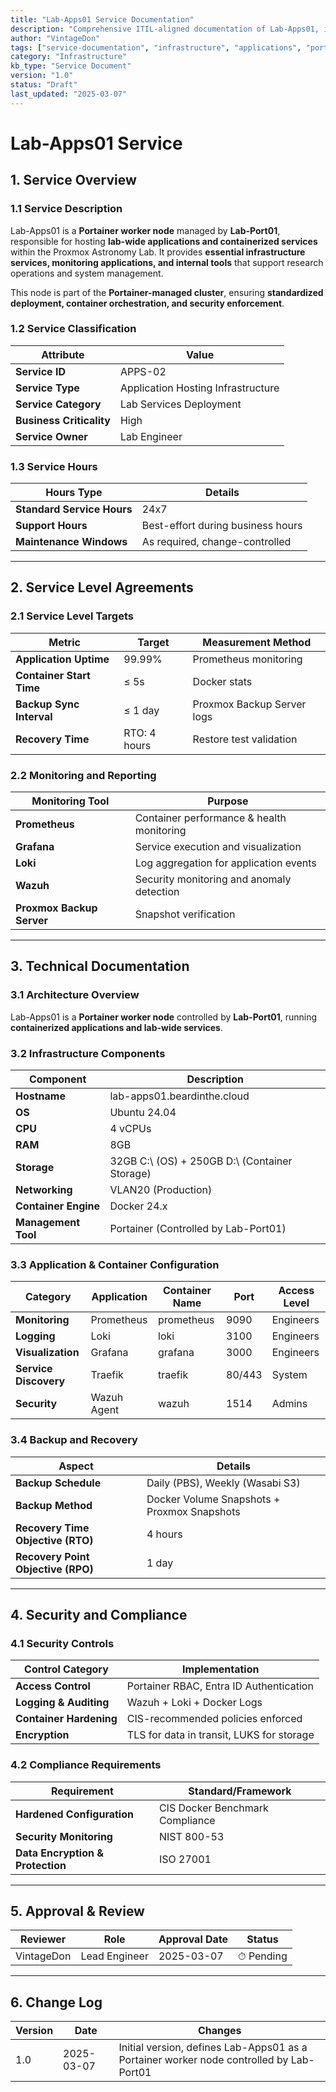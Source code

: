 ```yaml
---
title: "Lab-Apps01 Service Documentation"
description: "Comprehensive ITIL-aligned documentation of Lab-Apps01, including infrastructure, security policies, and service management details."
author: "VintageDon"
tags: ["service-documentation", "infrastructure", "applications", "portainer", "docker"]
category: "Infrastructure"
kb_type: "Service Document"
version: "1.0"
status: "Draft"
last_updated: "2025-03-07"
---
```


# **Lab-Apps01 Service**  

## **1. Service Overview**  

### **1.1 Service Description**  

Lab-Apps01 is a **Portainer worker node** managed by **Lab-Port01**, responsible for hosting **lab-wide applications and containerized services** within the Proxmox Astronomy Lab. It provides **essential infrastructure services, monitoring applications, and internal tools** that support research operations and system management.

This node is part of the **Portainer-managed cluster**, ensuring **standardized deployment, container orchestration, and security enforcement**.

### **1.2 Service Classification**  

| **Attribute**       | **Value** |
|---------------------|-----------|
| **Service ID**     | APPS-02 |
| **Service Type**   | Application Hosting Infrastructure |
| **Service Category** | Lab Services Deployment |
| **Business Criticality** | High |
| **Service Owner**  | Lab Engineer |

### **1.3 Service Hours**  

| **Hours Type** | **Details** |
|---------------|------------|
| **Standard Service Hours** | 24x7 |
| **Support Hours** | Best-effort during business hours |
| **Maintenance Windows** | As required, change-controlled |

---

## **2. Service Level Agreements**  

### **2.1 Service Level Targets**  

| **Metric** | **Target** | **Measurement Method** |
|------------|----------|------------------------|
| **Application Uptime** | 99.99% | Prometheus monitoring |
| **Container Start Time** | ≤ 5s | Docker stats |
| **Backup Sync Interval** | ≤ 1 day | Proxmox Backup Server logs |
| **Recovery Time** | RTO: 4 hours | Restore test validation |

### **2.2 Monitoring and Reporting**  

| **Monitoring Tool** | **Purpose** |
|---------------------|------------|
| **Prometheus** | Container performance & health monitoring |
| **Grafana** | Service execution and visualization |
| **Loki** | Log aggregation for application events |
| **Wazuh** | Security monitoring and anomaly detection |
| **Proxmox Backup Server** | Snapshot verification |

---

## **3. Technical Documentation**  

### **3.1 Architecture Overview**  

Lab-Apps01 is a **Portainer worker node** controlled by **Lab-Port01**, running **containerized applications and lab-wide services**.

### **3.2 Infrastructure Components**  

| **Component** | **Description** |
|--------------|----------------|
| **Hostname** | lab-apps01.beardinthe.cloud |
| **OS** | Ubuntu 24.04 |
| **CPU** | 4 vCPUs |
| **RAM** | 8GB |
| **Storage** | 32GB C:\ (OS) + 250GB D:\ (Container Storage) |
| **Networking** | VLAN20 (Production) |
| **Container Engine** | Docker 24.x |
| **Management Tool** | Portainer (Controlled by Lab-Port01) |

### **3.3 Application & Container Configuration**  

| **Category** | **Application** | **Container Name** | **Port** | **Access Level** |
|-------------|---------------|----------------|------|---------------|
| **Monitoring** | Prometheus | prometheus | 9090 | Engineers |
| **Logging** | Loki | loki | 3100 | Engineers |
| **Visualization** | Grafana | grafana | 3000 | Engineers |
| **Service Discovery** | Traefik | traefik | 80/443 | System |
| **Security** | Wazuh Agent | wazuh | 1514 | Admins |

### **3.4 Backup and Recovery**  

| **Aspect** | **Details** |
|------------|------------|
| **Backup Schedule** | Daily (PBS), Weekly (Wasabi S3) |
| **Backup Method** | Docker Volume Snapshots + Proxmox Snapshots |
| **Recovery Time Objective (RTO)** | 4 hours |
| **Recovery Point Objective (RPO)** | 1 day |

---

## **4. Security and Compliance**  

### **4.1 Security Controls**  

| **Control Category** | **Implementation** |
|----------------------|-------------------|
| **Access Control** | Portainer RBAC, Entra ID Authentication |
| **Logging & Auditing** | Wazuh + Loki + Docker Logs |
| **Container Hardening** | CIS-recommended policies enforced |
| **Encryption** | TLS for data in transit, LUKS for storage |

### **4.2 Compliance Requirements**  

| **Requirement** | **Standard/Framework** |
|----------------|----------------------|
| **Hardened Configuration** | CIS Docker Benchmark Compliance |
| **Security Monitoring** | NIST 800-53 |
| **Data Encryption & Protection** | ISO 27001 |

---

## **5. Approval & Review**  

| **Reviewer** | **Role** | **Approval Date** | **Status** |
|-------------|---------|------------------|------------|
| VintageDon | Lead Engineer | 2025-03-07 | ⏱ Pending |

---

## **6. Change Log**  

| **Version** | **Date** | **Changes** |
|------------|---------|-------------|
| 1.0 | 2025-03-07 | Initial version, defines Lab-Apps01 as a Portainer worker node controlled by Lab-Port01 |
